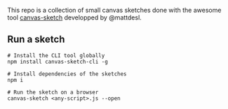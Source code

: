 This repo is a collection of small canvas sketches done with the awesome tool [canvas-sketch](https://github.com/mattdesl/canvas-sketch) developped by @mattdesl.

## Run a sketch 

    # Install the CLI tool globally
    npm install canvas-sketch-cli -g

    # Install dependencies of the sketches 
    npm i

    # Run the sketch on a browser
    canvas-sketch <any-script>.js --open
